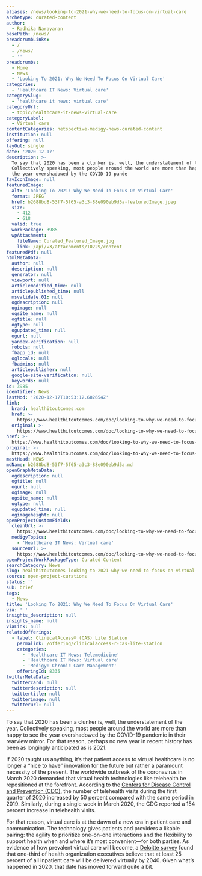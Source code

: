 ```yaml
---
aliases: /news/looking-to-2021-why-we-need-to-focus-on-virtual-care
archetype: curated-content
author:
  - Radhika Narayanan
basePath: /news/
breadcrumbLinks:
  - /
  - /news/
  - ''
breadcrumbs:
  - Home
  - News
  - 'Looking To 2021: Why We Need To Focus On Virtual Care'
categories:
  - 'Healthcare IT News: Virtual care'
categorySlug:
  - 'healthcare it news: virtual care'
categoryUrl:
  - topic/healthcare-it-news-virtual-care
categoryLabel:
  - Virtual care
contentCategories: netspective-medigy-news-curated-content
institution: null
offering: null
layOut: single
date: '2020-12-17'
description: >-
  To say that 2020 has been a clunker is, well, the understatement of the year.
  Collectively speaking, most people around the world are more than happy to see
  the year overshadowed by the COVID-19 pande
favIconImage: null
featuredImage:
  alt: 'Looking To 2021: Why We Need To Focus On Virtual Care'
  format: JPEG
  href: b2688bd8-53f7-5f65-a3c3-88e090eb9d5a-featuredImage.jpeg
  size:
    - 412
    - 618
  valid: true
  workPackage: 3985
  wpAttachment:
    fileName: Curated_Featured_Image.jpg
    link: /api/v3/attachments/10229/content
featuredPdf: null
htmlMetaData:
  author: null
  description: null
  generator: null
  viewport: null
  articlemodified_time: null
  articlepublished_time: null
  msvalidate.01: null
  ogdescription: null
  ogimage: null
  ogsite_name: null
  ogtitle: null
  ogtype: null
  ogupdated_time: null
  ogurl: null
  yandex-verification: null
  robots: null
  fbapp_id: null
  oglocale: null
  fbadmins: null
  articlepublisher: null
  google-site-verification: null
  keywords: null
id: 3985
identifier: News
lastMod: '2020-12-17T10:53:12.682654Z'
link:
  brand: healthitoutcomes.com
  href: >-
    https://www.healthitoutcomes.com/doc/looking-to-why-we-need-to-focus-on-virtual-care-0001
  original: >-
    https://www.healthitoutcomes.com/doc/looking-to-why-we-need-to-focus-on-virtual-care-0001
href: >-
  https://www.healthitoutcomes.com/doc/looking-to-why-we-need-to-focus-on-virtual-care-0001
original: >-
  https://www.healthitoutcomes.com/doc/looking-to-why-we-need-to-focus-on-virtual-care-0001
mastHead: NEWS
mdName: b2688bd8-53f7-5f65-a3c3-88e090eb9d5a.md
openGraphMetaData:
  ogdescription: null
  ogtitle: null
  ogurl: null
  ogimage: null
  ogsite_name: null
  ogtype: null
  ogupdated_time: null
  ogimageheight: null
openProjectCustomFields:
  cleanUrl: >-
    https://www.healthitoutcomes.com/doc/looking-to-why-we-need-to-focus-on-virtual-care-0001
  medigyTopics:
    - 'Healthcare IT News: Virtual care'
  sourceUrl: >-
    https://www.healthitoutcomes.com/doc/looking-to-why-we-need-to-focus-on-virtual-care-0001
openProjectWorkPackageType: Curated Content
searchCategory: News
slug: healthitoutcomes-looking-to-2021-why-we-need-to-focus-on-virtual-care
source: open-project-curations
status: ''
sub: brief
tags:
  - News
title: 'Looking To 2021: Why We Need To Focus On Virtual Care'
via: ' '
insights_description: null
insights_name: null
viaLink: null
relatedOfferings:
  - label: ClinicalAccess® (CAS) Lite Station
    permalink: /offering/clinicalaccess-r-cas-lite-station
    categories:
      - 'Healthcare IT News: Telemedicine'
      - 'Healthcare IT News: Virtual care'
      - 'Medigy: Chronic Care Management'
    offeringId: 8335
twitterMetaData:
  twittercard: null
  twitterdescription: null
  twittertitle: null
  twitterimage: null
  twitterurl: null
---
```

<p>To say that 2020 has been a clunker is, well, the understatement of the year. Collectively speaking, most people around the world are more than happy to see the year overshadowed by the COVID-19 pandemic in their rearview mirror. For that reason, perhaps no new year in recent history has been as longingly anticipated as is 2021.</p><p>If 2020 taught us anything, it’s that patient access to virtual healthcare is no longer a “nice to have” innovation for the future but rather a paramount necessity of the present. The worldwide outbreak of the coronavirus in March 2020 demanded that virtual health technologies like telehealth be repositioned at the forefront. According to the <a href="https://www.cdc.gov/mmwr/volumes/69/wr/mm6943a3.htm">Centers for Disease Control and Prevention (CDC)</a>, the number of telehealth visits during the first quarter of 2020 increased by 50 percent compared with the same period in 2019. Similarly, during a single week in March 2020, the CDC reported a 154 percent increase in telehealth visits.</p><p>For that reason, virtual care is at the dawn of a new era in patient care and communication. The technology gives patients and providers a likable pairing: the agility to prioritize one-on-one interactions and the flexibility to support health when and where it’s most convenient—for both parties. As evidence of how prevalent virtual care will become, a <a href="https://www2.deloitte.com/us/en/insights/industry/health-care/future-of-virtual-health.html">Deloitte survey</a> found that one-third of health organization executives believe that at least 25 percent of all inpatient care will be delivered virtually by 2040. Given what’s happened in 2020, that date has moved forward quite a bit.</p>